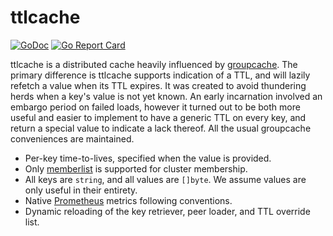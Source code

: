 # ttlcache

[![GoDoc](https://godoc.org/github.com/gebn/ttlcache?status.svg)](https://godoc.org/github.com/gebn/ttlcache)
[![Go Report Card](https://goreportcard.com/badge/github.com/gebn/ttlcache)](https://goreportcard.com/report/github.com/gebn/ttlcache)

ttlcache is a distributed cache heavily influenced by [groupcache](https://github.com/golang/groupcache).
The primary difference is ttlcache supports indication of a TTL, and will lazily refetch a value when its TTL expires.
It was created to avoid thundering herds when a key's value is not yet known.
An early incarnation involved an embargo period on failed loads, however it turned out to be both more useful and easier to implement to have a generic TTL on every key, and return a special value to indicate a lack thereof.
All the usual groupcache conveniences are maintained.

 - Per-key time-to-lives, specified when the value is provided.
 - Only [memberlist](https://github.com/hashicorp/memberlist) is supported for cluster membership.
 - All keys are `string`, and all values are `[]byte`. We assume values are only useful in their entirety.
 - Native [Prometheus](https://prometheus.io/) metrics following conventions.
 - Dynamic reloading of the key retriever, peer loader, and TTL override list.
